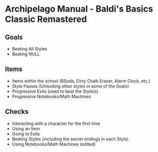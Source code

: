 # Archipelago Manual - Baldi's Basics Classic Remastered

## Goals
- Beating All Styles
- Beating NULL

## Items
- Items within the school (BSoda, Dirty Chalk Eraser, Alarm Clock, etc.)
- Style Passes (Unlocking other styles in some of the Goals)
- Progressive Exits (used to beat the Style(s)
- Progressive Notebooks/Math Machines

## Checks
- Interacting with a character for the first time
- Using an Item
- Going to Exits
- Beating Styles (including the secret endings in each Style)
- Using Notebooks/Math Machines (edited)

